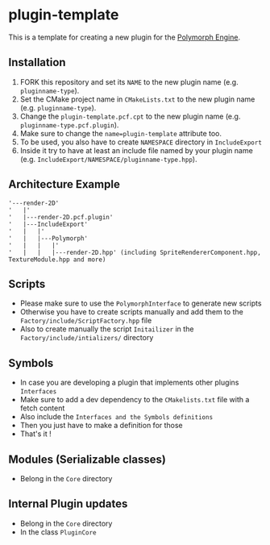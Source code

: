 # plugin-template

This is a template for creating a new plugin for the [Polymorph Engine](https://github.com/PolymorphEngine/engine).

## Installation

1. FORK this repository and set its `NAME` to the new plugin name (e.g. `pluginname-type`).
2. Set the CMake project name in `CMakeLists.txt` to the new plugin name (e.g. `pluginname-type`).
3. Change the `plugin-template.pcf.cpt` to the new plugin name (e.g. `pluginname-type.pcf.plugin`).
4. Make sure to change the `name=plugin-template` attribute too.
5. To be used, you also have to create `NAMESPACE` directory in `IncludeExport`
6. Inside it try to have at least an include file named by your plugin name (e.g. `IncludeExport/NAMESPACE/pluginname-type.hpp`).

## Architecture Example
    '---render-2D'
    '   |'
    '   |---render-2D.pcf.plugin'
    '   |---IncludeExport'
    '   |   |'
    '   |   |---Polymorph'
    '   |   |   |'
    '   |   |   |---render-2D.hpp' (including SpriteRendererComponent.hpp, TextureModule.hpp and more)

## Scripts
- Please make sure to use the `PolymorphInterface` to generate new scripts
- Otherwise you have to create scripts manually and add them to the `Factory/include/ScriptFactory.hpp` file
- Also to create manually the script `Initailizer` in the `Factory/include/intializers/` directory

## Symbols
- In case you are developing a plugin that implements other plugins `Interfaces`
- Make sure to add a dev dependency to the `CMakelists.txt` file with a fetch content
- Also include the `Interfaces and the Symbols definitions`
- Then you just have to make a definition for those
- That's it !

## Modules (Serializable classes)
- Belong in the `Core` directory

## Internal Plugin updates
- Belong in the `Core` directory
- In the class `PluginCore`
